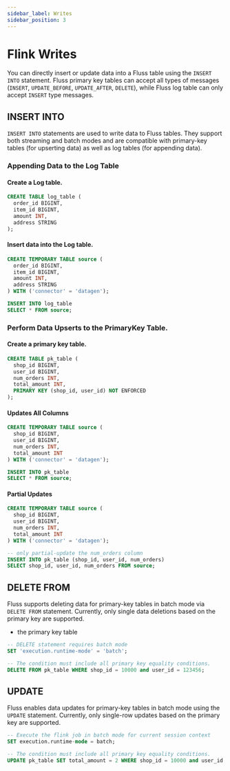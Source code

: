 ```yaml
---
sidebar_label: Writes
sidebar_position: 3
---
```


# Flink Writes

You can directly insert or update data into a Fluss table using the `INSERT INTO` statement.
Fluss primary key tables can accept all types of messages (`INSERT`, `UPDATE_BEFORE`, `UPDATE_AFTER`, `DELETE`), while Fluss log table can only accept `INSERT` type messages.


## INSERT INTO
`INSERT INTO` statements are used to write data to Fluss tables. 
They support both streaming and batch modes and are compatible with primary-key tables (for upserting data) as well as log tables (for appending data).

### Appending Data to the Log Table
#### Create a Log table.
```sql title="Flink SQL"
CREATE TABLE log_table (
  order_id BIGINT,
  item_id BIGINT,
  amount INT,
  address STRING
);
```

#### Insert data into the Log table.
```sql title="Flink SQL"
CREATE TEMPORARY TABLE source (
  order_id BIGINT,
  item_id BIGINT,
  amount INT,
  address STRING
) WITH ('connector' = 'datagen');
```

```sql title="Flink SQL"
INSERT INTO log_table
SELECT * FROM source;
```


### Perform Data Upserts to the PrimaryKey Table.

#### Create a primary key table.
```sql title="Flink SQL"
CREATE TABLE pk_table (
  shop_id BIGINT,
  user_id BIGINT,
  num_orders INT,
  total_amount INT,
  PRIMARY KEY (shop_id, user_id) NOT ENFORCED
);
```

#### Updates All Columns
```sql title="Flink SQL"
CREATE TEMPORARY TABLE source (
  shop_id BIGINT,
  user_id BIGINT,
  num_orders INT,
  total_amount INT
) WITH ('connector' = 'datagen');
```

```sql title="Flink SQL"
INSERT INTO pk_table
SELECT * FROM source;
```

#### Partial Updates

```sql title="Flink SQL"
CREATE TEMPORARY TABLE source (
  shop_id BIGINT,
  user_id BIGINT,
  num_orders INT,
  total_amount INT
) WITH ('connector' = 'datagen');
```

```sql title="Flink SQL"
-- only partial-update the num_orders column
INSERT INTO pk_table (shop_id, user_id, num_orders)
SELECT shop_id, user_id, num_orders FROM source;
```

## DELETE FROM

Fluss supports deleting data for primary-key tables in batch mode via `DELETE FROM` statement. Currently, only single data deletions based on the primary key are supported.

* the primary key table
```sql title="Flink SQL"
-- DELETE statement requires batch mode
SET 'execution.runtime-mode' = 'batch';
```

```sql title="Flink SQL"
-- The condition must include all primary key equality conditions.
DELETE FROM pk_table WHERE shop_id = 10000 and user_id = 123456;
```

## UPDATE
Fluss enables data updates for primary-key tables in batch mode using the `UPDATE` statement. Currently, only single-row updates based on the primary key are supported.

```sql title="Flink SQL"
-- Execute the flink job in batch mode for current session context
SET execution.runtime-mode = batch;
```

```sql title="Flink SQL"
-- The condition must include all primary key equality conditions.
UPDATE pk_table SET total_amount = 2 WHERE shop_id = 10000 and user_id = 123456;
```